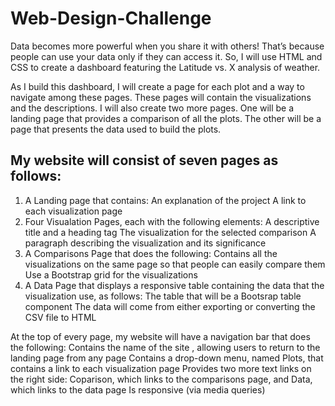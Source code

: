 # Web-Design-Challenge

Data becomes more powerful when you share it with others! That’s because people can use your data only if they can access it. So, I will use HTML and CSS to create a dashboard featuring the Latitude vs. X analysis of weather.

As I build this dashboard, I will create a page for each plot and a way to navigate among these pages. These pages will contain the visualizations and the descriptions. I will also create two more pages. One will be a landing page that provides a comparison of all the plots. The other will be a page that presents the data used to build the plots.
## My website will consist of seven pages as follows:
1. A Landing page that contains:
    An explanation of the project
    A link to each visualization page
2. Four Visualation Pages, each with the following elements:
    A descriptive title and a heading tag
    The visualization for the selected comparison
    A paragraph describing the visualization and its significance
3. A Comparisons Page that does the following:
    Contains all the visualizations on the same page so that people can easily compare them
    Use a Bootstrap grid for the visualizations
4. A Data Page that displays a responsive table containing the data that the visualization use, as follows:
    The table that will be a Bootsrap table component
    The data will come from either exporting or converting the CSV file to HTML
    
At the top of every page, my website will have a navigation bar that does the following:
  Contains the name of the site , allowing users to return to the landing page from any page
  Contains a drop-down menu, named Plots, that contains a link to each visualization page
  Provides two more text links on the right side: Coparison, which links to the comparisons page, and Data, which links to the data page
  Is responsive (via media queries)
    
